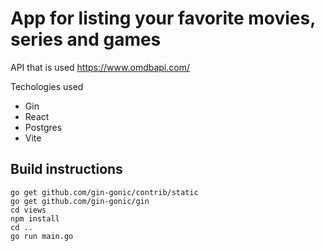# App for listing your favorite movies, series and games

API that is used
https://www.omdbapi.com/

Techologies used
  * Gin
  * React
  * Postgres
  * Vite


## Build instructions
```
go get github.com/gin-gonic/contrib/static
go get github.com/gin-gonic/gin
cd views
npm install
cd ..
go run main.go
```
